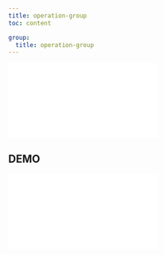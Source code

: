 ```yaml
---
title: operation-group
toc: content

group:
  title: operation-group
---
```


<embed src="../README.md" ></embed>

## DEMO

<code src="./demo/index.tsx" ></code>
<embed src="../CHANGELOG.md"></embed>
